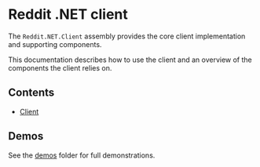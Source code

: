 # Reddit .NET client

The `Reddit.NET.Client` assembly provides the core client implementation and supporting components.

This documentation describes how to use the client and an overview of the components the client relies on.

## Contents

- [Client](./client.md)

## Demos

See the [demos](../demos/) folder for full demonstrations.
